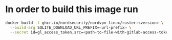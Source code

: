 # In order to build this image run

```bash
docker build -t ghcr.io/nordsecurity/nordvpn-linux/ruster:<version> \
  --build-arg SQLITE_DOWNLOAD_URL_PREFIX=<url-prefix> \
  --secret id=gl_access_token,src=<path-to-file-with-gitlab-access-token> .
```

